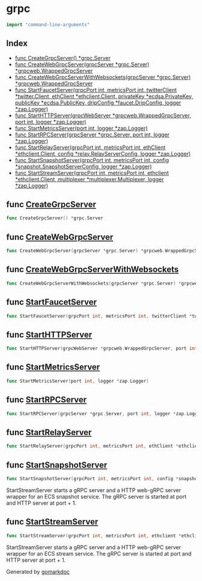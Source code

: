 <!-- Code generated by gomarkdoc. DO NOT EDIT -->

# grpc

```go
import "command-line-arguments"
```

## Index

- [func CreateGrpcServer() \*grpc.Server](#func-creategrpcserver)
- [func CreateWebGrpcServer(grpcServer *grpc.Server) *grpcweb.WrappedGrpcServer](#func-createwebgrpcserver)
- [func CreateWebGrpcServerWithWebsockets(grpcServer *grpc.Server) *grpcweb.WrappedGrpcServer](#func-createwebgrpcserverwithwebsockets)
- [func StartFaucetServer(grpcPort int, metricsPort int, twitterClient *twitter.Client, ethClient *ethclient.Client, privateKey *ecdsa.PrivateKey, publicKey *ecdsa.PublicKey, dripConfig *faucet.DripConfig, logger *zap.Logger)](#func-startfaucetserver)
- [func StartHTTPServer(grpcWebServer *grpcweb.WrappedGrpcServer, port int, logger *zap.Logger)](#func-starthttpserver)
- [func StartMetricsServer(port int, logger \*zap.Logger)](#func-startmetricsserver)
- [func StartRPCServer(grpcServer *grpc.Server, port int, logger *zap.Logger)](#func-startrpcserver)
- [func StartRelayServer(grpcPort int, metricsPort int, ethClient *ethclient.Client, config *relay.RelayServerConfig, logger \*zap.Logger)](#func-startrelayserver)
- [func StartSnapshotServer(grpcPort int, metricsPort int, config *snapshot.SnapshotServerConfig, logger *zap.Logger)](#func-startsnapshotserver)
- [func StartStreamServer(grpcPort int, metricsPort int, ethclient *ethclient.Client, multiplexer *multiplexer.Multiplexer, logger \*zap.Logger)](#func-startstreamserver)

## func [CreateGrpcServer](https://github.com/latticexyz/mud/blob/main/packages/services/pkg/grpc/server.go#L83)

```go
func CreateGrpcServer() *grpc.Server
```

## func [CreateWebGrpcServer](https://github.com/latticexyz/mud/blob/main/packages/services/pkg/grpc/server.go#L101)

```go
func CreateWebGrpcServer(grpcServer *grpc.Server) *grpcweb.WrappedGrpcServer
```

## func [CreateWebGrpcServerWithWebsockets](https://github.com/latticexyz/mud/blob/main/packages/services/pkg/grpc/server.go#L111)

```go
func CreateWebGrpcServerWithWebsockets(grpcServer *grpc.Server) *grpcweb.WrappedGrpcServer
```

## func [StartFaucetServer](https://github.com/latticexyz/mud/blob/main/packages/services/pkg/grpc/server.go#L180-L189)

```go
func StartFaucetServer(grpcPort int, metricsPort int, twitterClient *twitter.Client, ethClient *ethclient.Client, privateKey *ecdsa.PrivateKey, publicKey *ecdsa.PublicKey, dripConfig *faucet.DripConfig, logger *zap.Logger)
```

## func [StartHTTPServer](https://github.com/latticexyz/mud/blob/main/packages/services/pkg/grpc/server.go#L45)

```go
func StartHTTPServer(grpcWebServer *grpcweb.WrappedGrpcServer, port int, logger *zap.Logger)
```

## func [StartMetricsServer](https://github.com/latticexyz/mud/blob/main/packages/services/pkg/grpc/server.go#L62)

```go
func StartMetricsServer(port int, logger *zap.Logger)
```

## func [StartRPCServer](https://github.com/latticexyz/mud/blob/main/packages/services/pkg/grpc/server.go#L29)

```go
func StartRPCServer(grpcServer *grpc.Server, port int, logger *zap.Logger)
```

## func [StartRelayServer](https://github.com/latticexyz/mud/blob/main/packages/services/pkg/grpc/server.go#L163)

```go
func StartRelayServer(grpcPort int, metricsPort int, ethClient *ethclient.Client, config *relay.RelayServerConfig, logger *zap.Logger)
```

## func [StartSnapshotServer](https://github.com/latticexyz/mud/blob/main/packages/services/pkg/grpc/server.go#L146)

```go
func StartSnapshotServer(grpcPort int, metricsPort int, config *snapshot.SnapshotServerConfig, logger *zap.Logger)
```

StartStreamServer starts a gRPC server and a HTTP web\-gRPC server wrapper for an ECS snapshot service. The gRPC server is started at port and HTTP server at port \+ 1.

## func [StartStreamServer](https://github.com/latticexyz/mud/blob/main/packages/services/pkg/grpc/server.go#L127)

```go
func StartStreamServer(grpcPort int, metricsPort int, ethclient *ethclient.Client, multiplexer *multiplexer.Multiplexer, logger *zap.Logger)
```

StartStreamServer starts a gRPC server and a HTTP web\-gRPC server wrapper for an ECS stream service. The gRPC server is started at port and HTTP server at port \+ 1.

Generated by [gomarkdoc](https://github.com/princjef/gomarkdoc)
